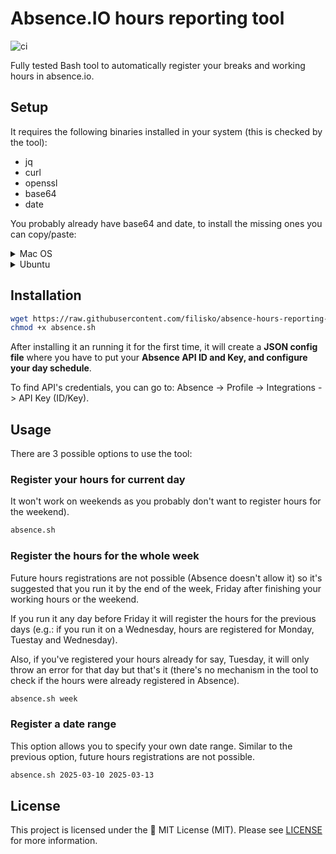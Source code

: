 # Absence.IO hours reporting tool

![ci](https://github.com/filisko/absence-hours-reporting-bash/actions/workflows/main.yaml/badge.svg)

Fully tested Bash tool to automatically register your breaks and working hours in absence.io.

## Setup

It requires the following binaries installed in your system (this is checked by the tool):
- jq
- curl
- openssl
- base64
- date

You probably already have base64 and date, to install the missing ones you can copy/paste:

<details>
<summary>Mac OS</summary>
  
```sh
brew install jq curl openssl
```

</details>

<details>
<summary>Ubuntu</summary>
  
```sh
sudo apt-get install -y jq curl openssl
```

</details>

## Installation

```sh
wget https://raw.githubusercontent.com/filisko/absence-hours-reporting-bash/refs/heads/main/src/absence.sh
chmod +x absence.sh
```

After installing it an running it for the first time, it will create a **JSON config file** where you have to put your **Absence API ID and Key, and configure your day schedule**.

To find API's credentials, you can go to: Absence -> Profile -> Integrations -> API Key (ID/Key).

## Usage

There are 3 possible options to use the tool:

### Register your hours for current day

It won't work on weekends as you probably don't want to register hours for the weekend).

```sh
absence.sh
```

### Register the hours for the whole week

Future hours registrations are not possible (Absence doesn't allow it) so it's suggested that you run it by the end of the week, Friday after finishing your working hours or the weekend.

If you run it any day before Friday it will register the hours for the previous days (e.g.: if you run it on a Wednesday, hours are registered for Monday, Tuestay and Wednesday).

Also, if you've registered your hours already for say, Tuesday, it will only throw an error for that day but that's it (there's no mechanism in the tool to check if the hours were already registered in Absence). 

```sh
absence.sh week
```

### Register a date range

This option allows you to specify your own date range. Similar to the previous option, future hours registrations are not possible.

```sh
absence.sh 2025-03-10 2025-03-13
```

## License

This project is licensed under the 🧾 MIT License (MIT). Please see [LICENSE]([https://github.com/filisko/absence-hours-reporting-bash/LICENSE.md](https://github.com/filisko/absence-hours-reporting-bash/blob/main/LICENSE))
 for more information.

